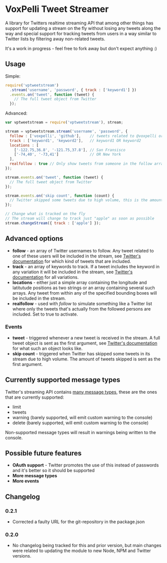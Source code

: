 # VoxPelli Tweet Streamer

A library for Twitters realtime streaming API that among other things has support for updating a stream on the fly without losing any tweets along the way and special support for tracking tweets from users in a way similar to Twitter lists by filtering away non-related tweets.

It's a work in progress - feel free to fork away but don't expect anything :)

## Usage

Simple:

```javascript
require('vptweetstream')
  .stream('username', 'password', { track : ['keyword1'] })
  .events.on('tweet', function (tweet) {
    // The full tweet object from Twitter
  });
```

Advanced:

```javascript
var vptweetstream = require('vptweetstream'), stream;

stream = vptweetstream.stream('username', 'password', {
  follow : ['voxpelli', 'github'],    // tweets related to @voxpelli or @github
  track : ['keyword1', 'keyword2'],   // keyword1 OR keyword2
  locations : [
    ['-122.75,36.8', '-121.75,37.8'], // San Fransisco
    ['-74,40', '-73,41']              // OR New York
  ],
  realfollow : true // Only show tweets from someone in the follow array
});

stream.events.on('tweet', function (tweet) {
  // The full tweet object from Twitter
});

stream.events.on('skip count', function (count) {
  // Twitter skipped some tweets due to high volume, this is the amount skipped
});

// Change what is tracked on the fly
// The stream will change to track just "apple" as soon as possible
stream.changeStream({ track : ['apple'] });
```

## Advanced options

* **follow** - an array of Twitter usernames to follow. Any tweet related to one of these users will be included in the stream, see [Twitter's documentation](https://dev.twitter.com/docs/streaming-apis/parameters#follow) for which kind of tweets that are included.
* **track** - an array of keywords to track. If a tweet includes the keyword in any variation it will be included in the stream, see [Twitter's documentation](https://dev.twitter.com/docs/streaming-apis/parameters#track) for all variations.
* **locations** - either just a simple array containing the longitude and latitutude positions as two strings or an array containing several such arrays. Any tweet from within any of the specified bounding boxes will be included in the stream.
* **realfollow** - used with *follow* to simulate something like a Twitter list where only the tweets that's actually from the followed persons are included. Set to true to activate.

### Events

* **tweet** - triggered whenever a new tweet is received in the stream. A full tweet object is sent as the first argument, see [Twitter's documentation](https://dev.twitter.com/docs/platform-objects/tweets) for what such an object looks like.
* **skip count** - triggered when Twitter has skipped some tweets in its stream due to high volume. The amount of tweets skipped is sent as the first argument.

## Currently supported message types

Twitter's streaming API contains [many message types](https://dev.twitter.com/docs/streaming-apis/messages), these are the ones that are currently supported:

* limit
* tweets
* warning (barely supported, will emit custom warning to the console)
* delete (barely supported, will emit custom warning to the console)

Non-supported message types will result in warnings being written to the console.

## Possible future features

* **OAuth support** - Twitter promotes the use of this instead of passwords and it's better so it should be supported
* **More message types**
* **More events**

## Changelog

### 0.2.1

* Corrected a faulty URL for the git-repository in the package.json

### 0.2.0

* No changelog being tracked for this and prior version, but main changes were related to updating the module to new Node, NPM and Twitter versions.

